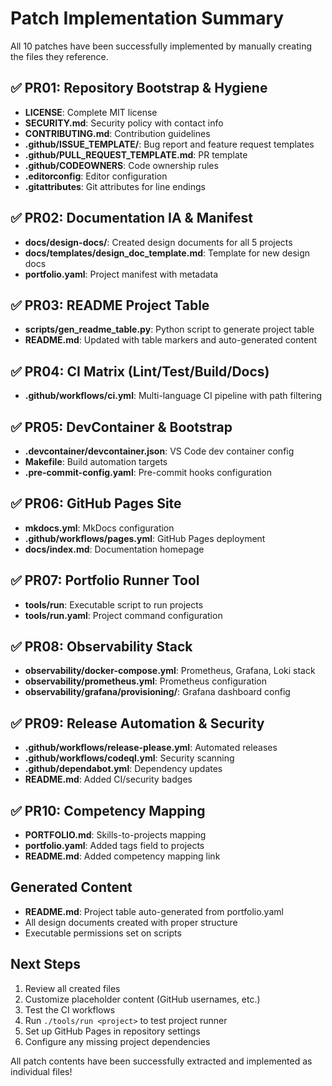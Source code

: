 # Patch Implementation Summary

All 10 patches have been successfully implemented by manually creating the files they reference.

## ✅ PR01: Repository Bootstrap & Hygiene

- **LICENSE**: Complete MIT license
- **SECURITY.md**: Security policy with contact info
- **CONTRIBUTING.md**: Contribution guidelines
- **.github/ISSUE_TEMPLATE/**: Bug report and feature request templates
- **.github/PULL_REQUEST_TEMPLATE.md**: PR template
- **.github/CODEOWNERS**: Code ownership rules
- **.editorconfig**: Editor configuration
- **.gitattributes**: Git attributes for line endings

## ✅ PR02: Documentation IA & Manifest

- **docs/design-docs/**: Created design documents for all 5 projects
- **docs/templates/design_doc_template.md**: Template for new design docs
- **portfolio.yaml**: Project manifest with metadata

## ✅ PR03: README Project Table

- **scripts/gen_readme_table.py**: Python script to generate project table
- **README.md**: Updated with table markers and auto-generated content

## ✅ PR04: CI Matrix (Lint/Test/Build/Docs)

- **.github/workflows/ci.yml**: Multi-language CI pipeline with path filtering

## ✅ PR05: DevContainer & Bootstrap

- **.devcontainer/devcontainer.json**: VS Code dev container config
- **Makefile**: Build automation targets
- **.pre-commit-config.yaml**: Pre-commit hooks configuration

## ✅ PR06: GitHub Pages Site

- **mkdocs.yml**: MkDocs configuration
- **.github/workflows/pages.yml**: GitHub Pages deployment
- **docs/index.md**: Documentation homepage

## ✅ PR07: Portfolio Runner Tool

- **tools/run**: Executable script to run projects
- **tools/run.yaml**: Project command configuration

## ✅ PR08: Observability Stack

- **observability/docker-compose.yml**: Prometheus, Grafana, Loki stack
- **observability/prometheus.yml**: Prometheus configuration
- **observability/grafana/provisioning/**: Grafana dashboard config

## ✅ PR09: Release Automation & Security

- **.github/workflows/release-please.yml**: Automated releases
- **.github/workflows/codeql.yml**: Security scanning
- **.github/dependabot.yml**: Dependency updates
- **README.md**: Added CI/security badges

## ✅ PR10: Competency Mapping

- **PORTFOLIO.md**: Skills-to-projects mapping
- **portfolio.yaml**: Added tags field to projects
- **README.md**: Added competency mapping link

## Generated Content

- **README.md**: Project table auto-generated from portfolio.yaml
- All design documents created with proper structure
- Executable permissions set on scripts

## Next Steps

1. Review all created files
2. Customize placeholder content (GitHub usernames, etc.)
3. Test the CI workflows
4. Run `./tools/run <project>` to test project runner
5. Set up GitHub Pages in repository settings
6. Configure any missing project dependencies

All patch contents have been successfully extracted and implemented as individual files!
